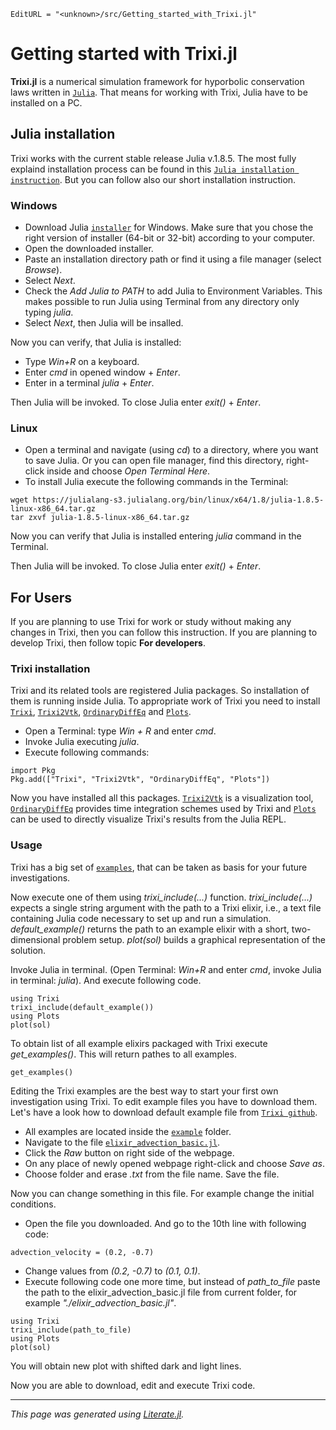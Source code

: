 ```@meta
EditURL = "<unknown>/src/Getting_started_with_Trixi.jl"
```

# **Getting started with Trixi.jl**

**Trixi.jl** is a numerical simulation framework for hyporbolic conservation laws
written in [`Julia`](https://julialang.org/).
That means for working with Trixi, Julia have to be installed on a PC.

## **Julia installation**

Trixi works with the current stable release Julia v.1.8.5.
The most fully explaind installation process can be found in this
[`Julia installation instruction`](https://julialang.org/downloads/platform/).
But you can follow also our short installation instruction.

### **Windows**

- Download Julia [`installer`](https://julialang.org/downloads/) for Windows. Make sure
that you chose the right version of installer (64-bit or 32-bit) according to your computer.
- Open the downloaded installer.
- Paste an installation directory path or find it using a file manager (select *Browse*).
- Select *Next*.
- Check the *Add Julia to PATH* to add Julia to Environment Variables.
  This makes possible to run Julia using Terminal from any directory only typing *julia*.
- Select *Next*, then Julia will be insalled.

Now you can verify, that Julia is installed:
- Type *Win+R* on a keyboard.
- Enter *cmd* in opened window + *Enter*.
- Enter in a terminal *julia* + *Enter*.

Then Julia will be invoked. To close Julia enter *exit()* + *Enter*.

### **Linux**

- Open a terminal and navigate (using *cd*) to a directory, where you want to save Julia.
Or you can open file manager, find this directory, right-click inside and
choose *Open Terminal Here*.
- To install Julia execute the following commands in the Terminal:
````
wget https://julialang-s3.julialang.org/bin/linux/x64/1.8/julia-1.8.5-linux-x86_64.tar.gz
tar zxvf julia-1.8.5-linux-x86_64.tar.gz
````
Now you can verify that Julia is installed entering *julia* command in the Terminal.

Then Julia will be invoked. To close Julia enter *exit()* + *Enter*.

## **For Users**

If you are planning to use Trixi for work or study without making any changes in Trixi,
then you can follow this instruction. If you are planning to develop Trixi, then follow
topic **For developers**.

### **Trixi installation**

Trixi and its related tools are registered Julia packages. So installation of them is
running inside Julia. To appropriate work of Trixi you need to install
[`Trixi`](https://github.com/trixi-framework/Trixi.jl),
[`Trixi2Vtk`](https://github.com/trixi-framework/Trixi2Vtk.jl),
[`OrdinaryDiffEq`](https://github.com/SciML/OrdinaryDiffEq.jl) and
[`Plots`](https://github.com/JuliaPlots/Plots.jl).

- Open a Terminal: type *Win + R* and enter *cmd*.
- Invoke Julia executing *julia*.
- Execute following commands:

````@example Getting_started_with_Trixi
import Pkg
Pkg.add(["Trixi", "Trixi2Vtk", "OrdinaryDiffEq", "Plots"])
````

Now you have installed all this packages.
[`Trixi2Vtk`](https://github.com/trixi-framework/Trixi2Vtk.jl) is a visualization tool,
[`OrdinaryDiffEq`](https://github.com/SciML/OrdinaryDiffEq.jl) provides time integration schemes
used by Trixi and [`Plots`](https://github.com/JuliaPlots/Plots.jl) can be used to directly
visualize Trixi's results from the Julia REPL.

### **Usage**

Trixi has a big set of
[`examples`](https://github.com/trixi-framework/Trixi.jl/tree/main/examples), that can be taken
as basis for your future investigations.

Now execute one of them using *trixi_include(...)* function. *trixi_include(...)* expects
a single string argument with the path to a Trixi elixir, i.e., a text file containing Julia
code necessary to set up and run a simulation. *default_example()* returns the path to an example
elixir with a short, two-dimensional problem setup. *plot(sol)* builds a graphical representation
of the solution.

Invoke Julia in terminal. (Open Terminal: *Win+R* and enter *cmd*, invoke Julia in terminal: *julia*).
And execute following code.

````@example Getting_started_with_Trixi
using Trixi
trixi_include(default_example())
using Plots
plot(sol)
````

To obtain list of all example elixirs packaged with Trixi execute *get_examples()*. This will
return pathes to all examples.

````@example Getting_started_with_Trixi
get_examples()
````

Editing the Trixi examples are the best way to start your first own investigation using Trixi.
To edit example files you have to download them. Let's have a look how to download default
example file from [`Trixi github`](https://github.com/trixi-framework/Trixi.jl).

- All examples are located inside the
[`example`](https://github.com/trixi-framework/Trixi.jl/tree/main/examples) folder.
- Navigate to the file
[`elixir_advection_basic.jl`](https://github.com/trixi-framework/Trixi.jl/blob/main/examples/structured_2d_dgsem/elixir_advection_basic.jl).
- Click the *Raw* button on right side of the webpage.
- On any place of newly opened webpage right-click and choose *Save as*.
- Choose folder and erase *.txt* from the file name. Save the file.

Now you can change something in this file. For example change the initial conditions.

- Open the file you downloaded. And go to the 10th line with following code:
````
advection_velocity = (0.2, -0.7)
````
- Change values from *(0.2, -0.7)* to *(0.1, 0.1)*.
- Execute following code one more time, but instead of *path_to_file* paste the path to the
elixir_advection_basic.jl file from current folder, for example *"./elixir_advection_basic.jl"*.
````
using Trixi
trixi_include(path_to_file)
using Plots
plot(sol)
````
You will obtain new plot with shifted dark and light lines.

Now you are able to download, edit and execute Trixi code.

---

*This page was generated using [Literate.jl](https://github.com/fredrikekre/Literate.jl).*

